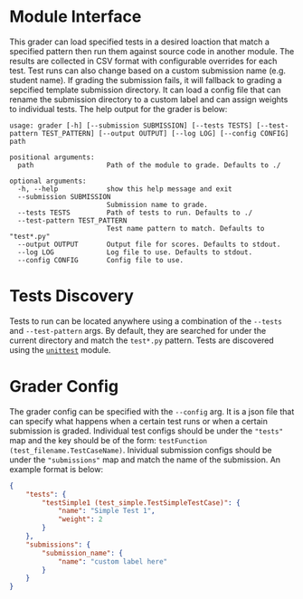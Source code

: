 # Module Interface
This grader can load specified tests in a desired loaction that match a specified pattern then run them against source code in another module. The results are collected in CSV format with configurable overrides for each test. Test runs can also change based on a custom submission name (e.g. student name). If grading the submission fails, it will fallback to grading a sepcified template submission directory. It can load a config file that can rename the submission directory to a custom label and can assign weights to individual tests. The help output for the grader is below:

```
usage: grader [-h] [--submission SUBMISSION] [--tests TESTS] [--test-pattern TEST_PATTERN] [--output OUTPUT] [--log LOG] [--config CONFIG] path

positional arguments:
  path                  Path of the module to grade. Defaults to ./

optional arguments:
  -h, --help            show this help message and exit
  --submission SUBMISSION
                        Submission name to grade.
  --tests TESTS         Path of tests to run. Defaults to ./
  --test-pattern TEST_PATTERN
                        Test name pattern to match. Defaults to "test*.py"
  --output OUTPUT       Output file for scores. Defaults to stdout.
  --log LOG             Log file to use. Defaults to stdout.
  --config CONFIG       Config file to use.
```

# Tests Discovery
Tests to run can be located anywhere using a combination of the `--tests` and `--test-pattern` args. By default, they are searched for under the current directory and match the `test*.py` pattern. Tests are discovered using the [`unittest`](https://docs.python.org/3/library/unittest.html) module.

# Grader Config
The grader config can be specified with the `--config` arg. It is a json file that can specify what happens when a certain test runs or when a certain submission is graded. Individual test configs should be under the `"tests"` map and the key should be of the form: `testFunction (test_filename.TestCaseName)`. Inividual submission configs should be under the `"submissions"` map and match the name of the submission. An example format is below:

```json
{
    "tests": {
        "testSimple1 (test_simple.TestSimpleTestCase)": {
            "name": "Simple Test 1",
            "weight": 2
        }
    },
    "submissions": {
        "submission_name": {
            "name": "custom label here"
        }
    }
}
```